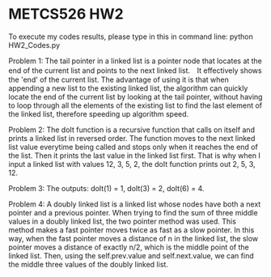 # METCS526 HW2
To execute my codes results, please type in this in command line:
python HW2_Codes.py

Problem 1:
The tail pointer in a linked list is a pointer node that locates at the end of the current list
and points to the next linked list.　It effectively shows the 'end' of the current list. The advantage of using it is that when appending a new list to the existing linked list, the algorithm can quickly locate the end of the current list by looking at the tail pointer, without having to loop through all the elements of the existing list to find the last element of the linked list, therefore speeding up algorithm speed.

Problem 2:
The doIt function is a recursive function that calls on itself and prints a linked list in reversed order. The function moves to the next linked list value everytime being called and stops only when it reaches the end of the list. Then it prints the last value in the linked list first. That is why when I input a linked list with values 12, 3, 5, 2, the doIt function prints out 2, 5, 3, 12.

Problem 3:
The outputs:
doIt(1) = 1,
doIt(3) = 2,
doIt(6) = 4.

Problem 4: 
A doubly linked list is a linked list whose nodes have both a next pointer and a previous pointer. When trying to find the sum of three middle values in a doubly linked list, the two pointer method was used. This method makes a fast pointer moves twice as fast as a slow pointer. In this way, when the fast pointer moves a distance of n in the linked list, the slow pointer moves a distance of exactly n/2, which is the middle point of the linked list. Then, using the self.prev.value and self.next.value, we can find the middle three values of the doubly linked list. 

